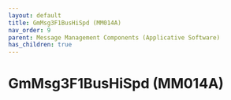 ```yaml
---
layout: default
title: GmMsg3F1BusHiSpd (MM014A)
nav_order: 9
parent: Message Management Components (Applicative Software)
has_children: true
---
```

# GmMsg3F1BusHiSpd (MM014A)
